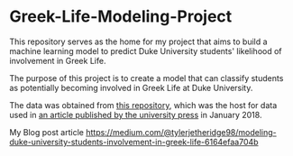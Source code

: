 # Greek-Life-Modeling-Project
This repository serves as the home for my project that aims to build a machine learning model to predict Duke University students' likelihood of involvement in Greek Life. 

The purpose of this project is to create a model that can classify students as potentially becoming involved in Greek Life at Duke University.   

The data was obtained from [this repository](https://github.com/Chrissymbeck/Greek-Life-Demographics), which was the host for data used in [an article published by the university press](https://www.dukechronicle.com/article/2018/01/is-greek-life-at-duke-as-homogenous-as-you-think) in January 2018.

My Blog post article https://medium.com/@tylerjetheridge98/modeling-duke-university-students-involvement-in-greek-life-6164efaa704b
